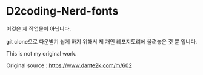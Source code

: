 # D2coding-Nerd-fonts
이것은 제 작업물이 아닙니다.

git clone으로 다운받기 쉽게 하기 위해서 제 개인 레포지토리에 올려놓은 것 뿐 입니다.

This is not my original work.

Original source : https://www.dante2k.com/m/602
